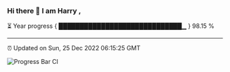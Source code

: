 ### Hi there 👋 I am Harry , 

⏳ Year progress { █████████████████████████████▁ } 98.15 %

---

⏰ Updated on Sun, 25 Dec 2022 06:15:25 GMT

![Progress Bar CI](https://github.com/duykhang68/duykhang68/workflows/Progress%20Bar%20CI/badge.svg)
